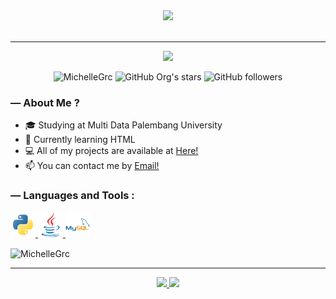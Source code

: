 <div align="center"> 
  <img width="600" src="https://64.media.tumblr.com/ab8852a7daeb86df10c5a50db4fdd9c7/tumblr_o0gchjl3ZS1r782wlo2_1280.png"/>
</div><br />

---

<p align="center">
    <img src="https://readme-typing-svg.herokuapp.com?color=2C3333&size=30&center=true&vCenter=true&width=550&height=70&lines=Hi,+I'm+Michelle+Graciela👋;Information+Systems+Student;">
</p>

<p align="center"> 
  <img src="https://komarev.com/ghpvc/?username=MichelleGrc&label=Profile%20views&color=0e75b6&style=flat" alt="MichelleGrc" /> <img alt="GitHub Org's stars" src="https://img.shields.io/github/stars/MichelleGrc?style=social"> <img alt="GitHub followers" src="https://img.shields.io/github/followers/MichelleGrc?style=social">
</p>
  

### — About Me ?
  
  - 🎓 Studying at Multi Data Palembang University
  - 🌱 Currently learning HTML
  - 💻 All of my projects are available at [Here!](https://github.com/MichelleGrc)
  - 📫 You can contact me by [Email!](mailto:michellegraciela@mhs.mdp.ac.id)
  
### — Languages and Tools :
<p align="left"> <a href="https://www.python.org" target="_blank" rel="noreferrer"> <img src="https://raw.githubusercontent.com/devicons/devicon/master/icons/python/python-original.svg" alt="python" width="40" height="40"/> </a><a href="https://www.java.com" target="_blank" rel="noreferrer"> <img src="https://raw.githubusercontent.com/devicons/devicon/master/icons/java/java-original.svg" alt="java" width="40" height="40"/> </a> <a href="https://www.mysql.com/" target="_blank" rel="noreferrer"> <img src="https://raw.githubusercontent.com/devicons/devicon/master/icons/mysql/mysql-original-wordmark.svg" alt="mysql" width="40" height="40"/> </a> </p>
  

<p><img align="center" src="https://github-readme-stats.vercel.app/api/top-langs?username=MichelleGrc&show_icons=true&locale=en&layout=compact" alt="MichelleGrc" /></p>
  
---

  <div align="center">
        <a href="https://github.com/MichelleGrc/">
          <img src="https://img.shields.io/badge/GitHub-100000?style=for-the-badge&logo=github&logoColor=white">
        <a href="https://www.instagram.com/mgrclaa/">
          <img src="https://img.shields.io/badge/Instagram-E4405F?style=for-the-badge&logo=instagram&logoColor=white">
        </a>
  </div>
    

